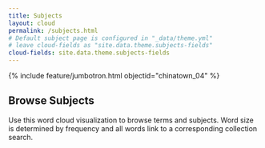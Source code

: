 ```yaml
---
title: Subjects
layout: cloud
permalink: /subjects.html
# Default subject page is configured in "_data/theme.yml"
# leave cloud-fields as "site.data.theme.subjects-fields"
cloud-fields: site.data.theme.subjects-fields
---
```

{% include feature/jumbotron.html objectid="chinatown_04" %}

## Browse Subjects

Use this word cloud visualization to browse terms and subjects.
Word size is determined by frequency and all words link to a corresponding collection search.
